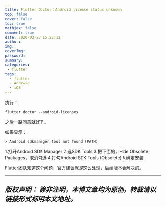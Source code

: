 ```yaml
---
title: Flutter Doctor：Android license status unknown
top: false
cover: false
toc: true
mathjax: false
comment: true
date: 2020-03-27 15:22:12
author:
img:
coverImg:
password:
summary:
categories:
 - flutter
tags: 
  - flutter
  - Android
  - iOS
---
```

执行：
```
flutter doctor --android-licenses
```
之后一路同意就好了。

如果显示：
```
> Android sdkmanager tool not found (PATH)
```
1.打开Android SDK Manager
2.选SDK Tools
3.把下面的，Hide Obsolete Packages，取消勾选
4.打勾Android SDK Tools (Obsolete)
5.确定安装

Flutter团队知道这个问题，官方建议就是这么处理，后续版本会解决的。

---
*版权声明：*
*除非注明，本博文章均为原创，转载请以链接形式标明本文地址。*
---